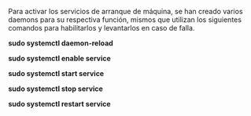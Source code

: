 Para activar los servicios de arranque de máquina, se han creado varios daemons para su respectiva función, mismos que utilizan los siguientes comandos para habilitarlos y levantarlos en caso de falla.

**sudo systemctl daemon-reload**

**sudo systemctl enable service**

**sudo systemctl start service**

**sudo systemctl stop service**

**sudo systemctl restart service**
